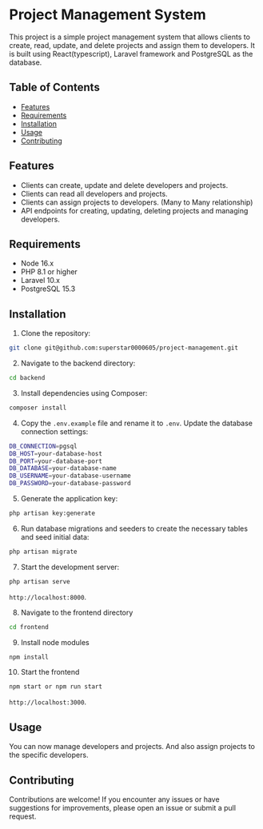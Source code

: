 # Project Management System

This project is a simple project management system that allows clients to create, read, update, and delete projects and assign them to developers.
It is built using React(typescript), Laravel framework and PostgreSQL as the database.

## Table of Contents

-   [Features](#features)
-   [Requirements](#requirements)
-   [Installation](#installation)
-   [Usage](#usage)
-   [Contributing](#contributing)

## Features

-   Clients can create, update and delete developers and projects.
-   Clients can read all developers and projects.
-   Clients can assign projects to developers. (Many to Many relationship)
-   API endpoints for creating, updating, deleting projects and managing developers.

## Requirements

-   Node 16.x
-   PHP 8.1 or higher
-   Laravel 10.x
-   PostgreSQL 15.3

## Installation

1. Clone the repository:

```sh
git clone git@github.com:superstar0000605/project-management.git
```

2. Navigate to the backend directory:

```sh
cd backend
```

3. Install dependencies using Composer:

```sh
composer install
```

4. Copy the `.env.example` file and rename it to `.env`. Update the database connection settings:

```sh
DB_CONNECTION=pgsql
DB_HOST=your-database-host
DB_PORT=your-database-port
DB_DATABASE=your-database-name
DB_USERNAME=your-database-username
DB_PASSWORD=your-database-password
```

5. Generate the application key:

```sh
php artisan key:generate
```

6. Run database migrations and seeders to create the necessary tables and seed initial data:

```sh
php artisan migrate
```

7. Start the development server:

```sh
php artisan serve
```

`http://localhost:8000`.

8. Navigate to the frontend directory

```sh
cd frontend
```

9. Install node modules

```sh
npm install
```

10. Start the frontend

```sh
npm start or npm run start
```
`http://localhost:3000`.

## Usage

You can now manage developers and projects. And also assign projects to the specific developers.

## Contributing

Contributions are welcome! If you encounter any issues or have suggestions for improvements, please open an issue or submit a pull request.


